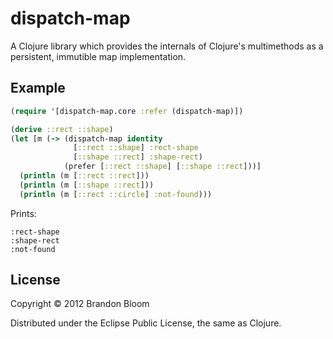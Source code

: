 # dispatch-map

A Clojure library which provides the internals of Clojure's multimethods as a persistent, immutible map implementation.

## Example

```clojure
(require '[dispatch-map.core :refer (dispatch-map)])

(derive ::rect ::shape)
(let [m (-> (dispatch-map identity
              [::rect ::shape] :rect-shape
              [::shape ::rect] :shape-rect)
            (prefer [::rect ::shape] [::shape ::rect]))]
  (println (m [::rect ::rect]))
  (println (m [::shape ::rect]))
  (println (m [::rect ::circle] :not-found)))
```

Prints:

```
:rect-shape
:shape-rect
:not-found
```

## License

Copyright © 2012 Brandon Bloom

Distributed under the Eclipse Public License, the same as Clojure.
